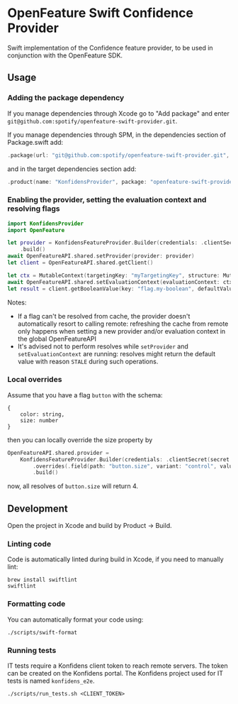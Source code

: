 # OpenFeature Swift Confidence Provider

Swift implementation of the Confidence feature provider, to be used in conjunction with the OpenFeature SDK.

## Usage

### Adding the package dependency

If you manage dependencies through Xcode go to "Add package" and enter `git@github.com:spotify/openfeature-swift-provider.git`.

If you manage dependencies through SPM, in the dependencies section of Package.swift add:
```swift
.package(url: "git@github.com:spotify/openfeature-swift-provider.git", from: "0.1.0")
```

and in the target dependencies section add:
```swift
.product(name: "KonfidensProvider", package: "openfeature-swift-provider"),
```

### Enabling the provider, setting the evaluation context and resolving flags

```swift
import KonfidensProvider
import OpenFeature

let provider = KonfidensFeatureProvider.Builder(credentials: .clientSecret(secret: "mysecret"))
    .build()
await OpenFeatureAPI.shared.setProvider(provider: provider)
let client = OpenFeatureAPI.shared.getClient()

let ctx = MutableContext(targetingKey: "myTargetingKey", structure: MutableStructure())
await OpenFeatureAPI.shared.setEvaluationContext(evaluationContext: ctx)
let result = client.getBooleanValue(key: "flag.my-boolean", defaultValue: false, ctx: ctx)
```

Notes:
- If a flag can't be resolved from cache, the provider doesn't automatically resort to calling remote: refreshing the cache from remote only happens when setting a new provider and/or evaluation context in the global OpenFeatureAPI
- It's advised not to perform resolves while `setProvider` and `setEvaluationContext` are running: resolves might return the default value with reason `STALE` during such operations. 

### Local overrides

Assume that you have a flag `button` with the schema:
```
{
    color: string,
    size: number
}
```

then you can locally override the size property by

```swift
OpenFeatureAPI.shared.provider =
    KonfidensFeatureProvider.Builder(credentials: .clientSecret(secret: "mysecret"))
        .overrides(.field(path: "button.size", variant: "control", value: .integer(4)))
        .build()
```

now, all resolves of `button.size` will return 4.

## Development

Open the project in Xcode and build by Product -> Build.

### Linting code

Code is automatically linted during build in Xcode, if you need to manually lint:
```shell
brew install swiftlint
swiftlint
```

### Formatting code

You can automatically format your code using:
```shell
./scripts/swift-format
```

### Running tests

IT tests require a Konfidens client token to reach remote servers. The token can be created on the Konfidens portal. The Konfidens project used for IT tests is named `konfidens_e2e`.


```shell
./scripts/run_tests.sh <CLIENT_TOKEN>
```
